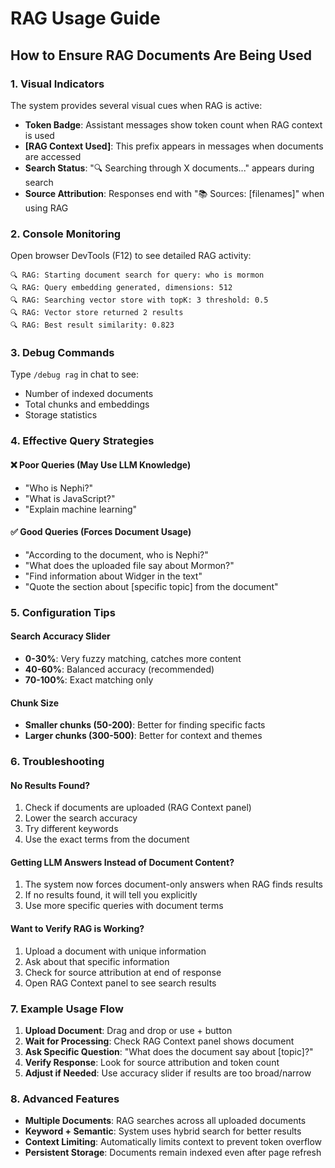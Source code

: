 # RAG Usage Guide

## How to Ensure RAG Documents Are Being Used

### 1. Visual Indicators

The system provides several visual cues when RAG is active:

- **Token Badge**: Assistant messages show token count when RAG context is used
- **[RAG Context Used]**: This prefix appears in messages when documents are accessed
- **Search Status**: "🔍 Searching through X documents..." appears during search
- **Source Attribution**: Responses end with "📚 Sources: [filenames]" when using RAG

### 2. Console Monitoring

Open browser DevTools (F12) to see detailed RAG activity:

```
🔍 RAG: Starting document search for query: who is mormon
🔍 RAG: Query embedding generated, dimensions: 512
🔍 RAG: Searching vector store with topK: 3 threshold: 0.5
🔍 RAG: Vector store returned 2 results
🔍 RAG: Best result similarity: 0.823
```

### 3. Debug Commands

Type `/debug rag` in chat to see:

- Number of indexed documents
- Total chunks and embeddings
- Storage statistics

### 4. Effective Query Strategies

#### ❌ Poor Queries (May Use LLM Knowledge)

- "Who is Nephi?"
- "What is JavaScript?"
- "Explain machine learning"

#### ✅ Good Queries (Forces Document Usage)

- "According to the document, who is Nephi?"
- "What does the uploaded file say about Mormon?"
- "Find information about Widger in the text"
- "Quote the section about [specific topic] from the document"

### 5. Configuration Tips

#### Search Accuracy Slider

- **0-30%**: Very fuzzy matching, catches more content
- **40-60%**: Balanced accuracy (recommended)
- **70-100%**: Exact matching only

#### Chunk Size

- **Smaller chunks (50-200)**: Better for finding specific facts
- **Larger chunks (300-500)**: Better for context and themes

### 6. Troubleshooting

#### No Results Found?

1. Check if documents are uploaded (RAG Context panel)
2. Lower the search accuracy
3. Try different keywords
4. Use the exact terms from the document

#### Getting LLM Answers Instead of Document Content?

1. The system now forces document-only answers when RAG finds results
2. If no results found, it will tell you explicitly
3. Use more specific queries with document terms

#### Want to Verify RAG is Working?

1. Upload a document with unique information
2. Ask about that specific information
3. Check for source attribution at end of response
4. Open RAG Context panel to see search results

### 7. Example Usage Flow

1. **Upload Document**: Drag and drop or use + button
2. **Wait for Processing**: Check RAG Context panel shows document
3. **Ask Specific Question**: "What does the document say about [topic]?"
4. **Verify Response**: Look for source attribution and token count
5. **Adjust if Needed**: Use accuracy slider if results are too broad/narrow

### 8. Advanced Features

- **Multiple Documents**: RAG searches across all uploaded documents
- **Keyword + Semantic**: System uses hybrid search for better results
- **Context Limiting**: Automatically limits context to prevent token overflow
- **Persistent Storage**: Documents remain indexed even after page refresh
